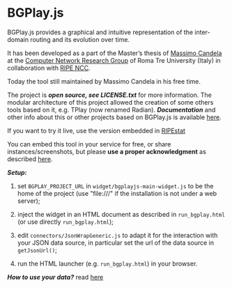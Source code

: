 BGPlay.js
=========

BGPlay.js provides a graphical and intuitive representation of the inter-domain routing and its evolution over time.

It has been developed as a part of the Master’s thesis of [Massimo Candela](http://massimocandela.com) at the 
[Computer Network Research Group](http://www.dia.uniroma3.it/~compunet/) of Roma Tre University (Italy) 
in collaboration with [RIPE NCC](https://www.ripe.net). 

Today the tool still maintained by Massimo Candela in his free time.

The project is ***open source, see LICENSE.txt*** for more information.
The modular architecture of this project allowed the creation of some others tools based on it, e.g. TPlay (now renamed Radian).
***Documentation*** and other info about this or other projects based on BGPlay.js is available [here](http://bgplayjs.com/?section=bgplay). 

If you want to try it live, use the version embedded in [RIPEstat](https://stat.ripe.net/special/bgplay)

You can embed this tool in your service for free, or share instances/screenshots, but please **use a proper acknowledgment** as described [here](http://bgplayjs.com/?section=bgplay#copyright).


***Setup:***
1. set `BGPLAY_PROJECT_URL` in `widget/bgplayjs-main-widget.js` to be the home of the project (use "file:///" if the installation is not under a web server);

2. inject the widget in an HTML document as described in `run_bgplay.html` (or use directly `run_bgplay.html`);

3. edit `connectors/JsonWrapGeneric.js` to adapt it for the interaction with your JSON data source, in particular set the url of the data source in `getJsonUrl()`;

4. run the HTML launcher (e.g. `run_bgplay.html`) in your browser.

***How to use your data?*** read [here](http://bgplayjs.com/?section=bgplay#mydata)


